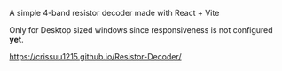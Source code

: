 A simple 4-band resistor decoder made with React + Vite

Only for Desktop sized windows since responsiveness is not configured **yet**.

https://crissuu1215.github.io/Resistor-Decoder/